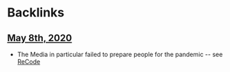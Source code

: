 
# Backlinks
## [May 8th, 2020](<May 8th, 2020.md>)
- The Media in particular failed to prepare people for the pandemic -- see [ReCode](<ReCode.md>)

